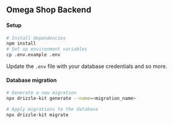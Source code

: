 ## Omega Shop Backend

#### Setup

```sh
# Install dependencies
npm install
# Set up environment variables
cp .env.example .env
```

Update the `.env` file with your database credentials and so more.

#### Database migration

```sh
# Generate a new migration
npx drizzle-kit generate --name=<migration_name>

# Apply migrations to the database
npx drizzle-kit migrate
```
